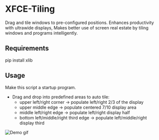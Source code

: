 # XFCE-Tiling
Drag and tile windows to pre-configured positions.
Enhances productivity with ultrawide displays, 
Makes better use of screen real estate by tiling windows and programs intelligently.

## Requirements
pip install xlib

## Usage
Make this script a startup program.
- Drag and drop into predefined areas to auto tile: 
    * upper left/right corner -> populate left/right 2/3 of the display
    * upper middle edge -> populate centered 7/10 display area
    * middle left/right edge -> populate left/right display half
    * bottom left/middle/right third edge -> populate left/middle/right display third


![Demo gif](https://raw.githubusercontent.com/ladzaretti/wintile/master/opt_win.gif)

